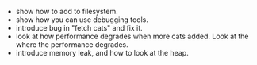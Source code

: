 * show how to add to filesystem.
* show how you can use debugging tools.
* introduce bug in "fetch cats" and fix it.
* look at how performance degrades when more cats added. Look at the where the performance degrades.
* introduce memory leak, and how to look at the heap.
